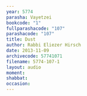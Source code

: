 ```yaml
---
year: 5774
parasha: Vayetzei
bookcode: "1"
fullparashacode: "107"
parashacode: "107"
title: Dust
author: Rabbi Eliezer Hirsch
date: 2013-11-09
archivecode: 57741071
filename: 5774-107-1
layout: audio
moment: 
shabbat: 
occasion: 
---
```

